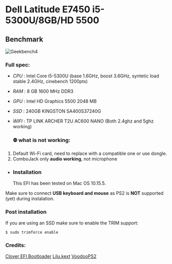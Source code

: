 # Dell Latitude E7450 i5-5300U/8GB/HD 5500

## Benchmark

![Geekbench4](https://imgur.com/a/SUyco0C)

### Full spec:

* *CPU* : Intel Core i5-5300U (base 1.6GHz, boost 3.6GHz, syntetic load stable 2.4GHz, cinebench 1200pts)

* *RAM* : 8 GB 1600 MHz DDR3

* *GPU* : Intel HD Graphics 5500 2048 MB

* *SSD* : 240GB KINGSTON SA400S37240G

* *WIFI* : TP LINK ARCHER T2U AC600 NANO (Both 2.4ghz and 5ghz working)
  
  ### ⛔️ what is not working:
1. Default Wi-Fi card, need to replace with a compatible one or use dongle.
2. ComboJack only **audio working**, not microphone
* ### Installation
  
  This EFI has been tested on Mac OS 10.15.5.

Make sure to connect **USB keyboard and mouse** as PS2 is **NOT** supported (yet) during instalation.

### Post installation

If you are using an SSD make sure to enable the TRIM support:

```
$ sudo trimforce enable
```

### Credits:

[Clover EFI Bootloader](https://github.com/Clover-EFI-Bootloader/clover)
[Lilu.kext](https://github.com/acidanthera/Lilu/releases)
[VoodooPS2](https://github.com/RehabMan/OS-X-Voodoo-PS2-Controller)
